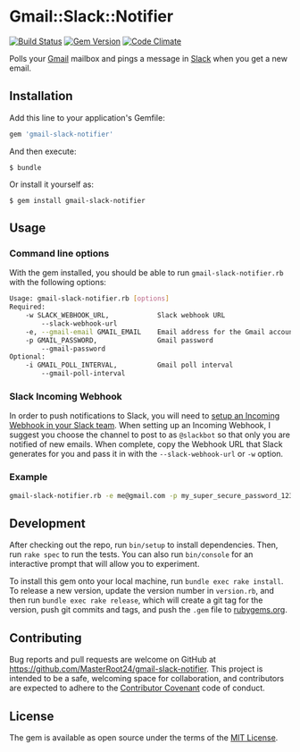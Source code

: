 # Gmail::Slack::Notifier

[![Build Status](https://travis-ci.org/MasterRoot24/gmail-slack-notifier.svg?branch=master)](https://travis-ci.org/MasterRoot24/gmail-slack-notifier)
[![Gem Version](https://badge.fury.io/rb/gmail-slack-notifier.svg)](https://badge.fury.io/rb/gmail-slack-notifier)
[![Code Climate](https://codeclimate.com/github/MasterRoot24/gmail-slack-notifier/badges/gpa.svg)](https://codeclimate.com/github/MasterRoot24/gmail-slack-notifier)

Polls your [Gmail][2] mailbox and pings a message in [Slack][3] when you get a new email.

## Installation

Add this line to your application's Gemfile:

```ruby
gem 'gmail-slack-notifier'
```

And then execute:

    $ bundle

Or install it yourself as:

    $ gem install gmail-slack-notifier

## Usage

### Command line options
With the gem installed, you should be able to run `gmail-slack-notifier.rb` with the following options:

```bash
Usage: gmail-slack-notifier.rb [options]
Required:
    -w SLACK_WEBHOOK_URL,            Slack webhook URL
        --slack-webhook-url
    -e, --gmail-email GMAIL_EMAIL    Email address for the Gmail account to login to
    -p GMAIL_PASSWORD,               Gmail password
        --gmail-password
Optional:
    -i GMAIL_POLL_INTERVAL,          Gmail poll interval
        --gmail-poll-interval
```

### Slack Incoming Webhook
In order to push notifications to Slack, you will need to [setup an Incoming Webhook in your Slack team][1]. When
setting up an Incoming Webhook, I suggest you choose the channel to post to as `@slackbot` so that only you are
notified of new emails. When complete, copy the Webhook URL that Slack generates for you and pass it in with the
`--slack-webhook-url` or `-w` option.

### Example
```bash
gmail-slack-notifier.rb -e me@gmail.com -p my_super_secure_password_123@gmail.com -w https://hooks.slack.com/services/qwerty/ytrewq/qwertyqwertyqwerty
```

## Development

After checking out the repo, run `bin/setup` to install dependencies. Then, run `rake spec` to run the tests. You can also run `bin/console` for an interactive prompt that will allow you to experiment.

To install this gem onto your local machine, run `bundle exec rake install`. To release a new version, update the version number in `version.rb`, and then run `bundle exec rake release`, which will create a git tag for the version, push git commits and tags, and push the `.gem` file to [rubygems.org](https://rubygems.org).

## Contributing

Bug reports and pull requests are welcome on GitHub at https://github.com/MasterRoot24/gmail-slack-notifier. This project is intended to be a safe, welcoming space for collaboration, and contributors are expected to adhere to the [Contributor Covenant](http://contributor-covenant.org) code of conduct.

## License

The gem is available as open source under the terms of the [MIT License](http://opensource.org/licenses/MIT).

[1]: https://my.slack.com/services/new/incoming-webhook/
[2]: https://www.gmail.com
[3]: https://slack.com
